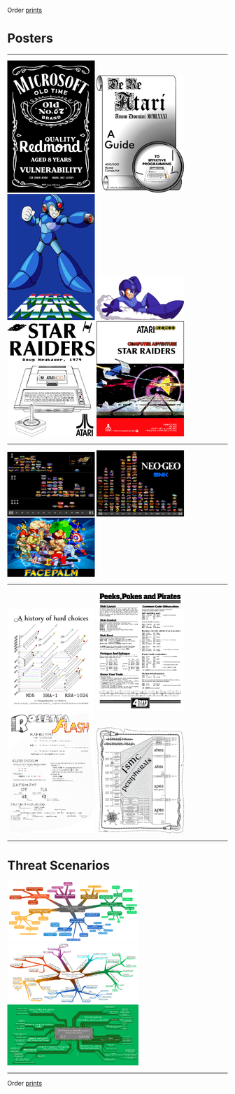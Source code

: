 Order [prints](http://prints.corkami.com/)

# Posters
---
<a href="MS067OldVuln.pdf"><img src="MS067OldVuln.png" width="200" alt="MS08-067 old vulnerability"></a>
<a href="DeReAtari.pdf"><img src="DeReAtari.png" width="200" alt="De Re Atari"></a>
<a href="MegaMan.pdf"><img src="MegaMan.png" width="200" alt="Mega Man shooting"></a>
<a href="MegaManSlide.pdf"><img src="MegaManSlide.png" width="200" alt="Mega Man sliding"></a>
<a href="StarRaiders.pdf"><img src="StarRaiders.png" width="200" alt="Star Raiders poster"></a>
<a href="StarRaidersCover.pdf"><img src="StarRaidersCover.png" width="200" alt="Star Raiders cover"></a>

---
<a href="CPSx.png"><img src="CPSx.png" width="200" alt="CPS1/2/3 games"></a>
<a href="NeoGeo.png"><img src="NeoGeo.png" width="200" alt="Neo-Geo games"></a>
<a href="facepalm.png"><img src="facepalm.png" width="200" alt="Facepalm"></a>

---
<a href="hashtimeline.pdf"><img src="hashtimeline.png" width="200" alt="Ryan Sleevi's history of hard choices"></a>
<a href="PPaP.pdf"><img src="PPaP.png" width="200" alt="Peeks, Pokes and Pirates"></a>
<a href="RosettaFlash.pdf"><img src="RosettaFlash.png" width="200" alt="Michele Spagnuolo's Rosetta Flash"></a>
<a href="STM32F40xxx.pdf"><img src="STM32F40xxx.png" width="200" alt="STM32F40xxx memory map"></a>

---
# Threat Scenarios
<a href="ThreatScenarios/classic.pdf"><img src="ThreatScenarios/classic.png" width="300" alt="classic style"></a>
<a href="ThreatScenarios/bio.pdf"><img src="ThreatScenarios/bio.png" width="300" alt="bio style"></a>
<a href="ThreatScenarios/cyber.pdf"><img src="ThreatScenarios/cyber.png" width="300" alt="PCB style"></a>

---
Order [prints](http://prints.corkami.com/)
